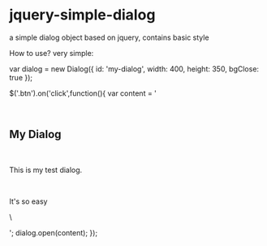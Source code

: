 # jquery-simple-dialog
a simple dialog object based on jquery, contains basic style

How to use? very simple:

var dialog = new Dialog({
  id: 'my-dialog',
  width: 400,
  height: 350,
  bgClose: true
});

$('.btn').on('click',function(){
  var content = '<div class="xxx">\
    <h2>My Dialog</h2>\
    <p>This is my test dialog.</p>\
    <p>It\'s so easy</p>\
  </div>';
  dialog.open(content);
});
